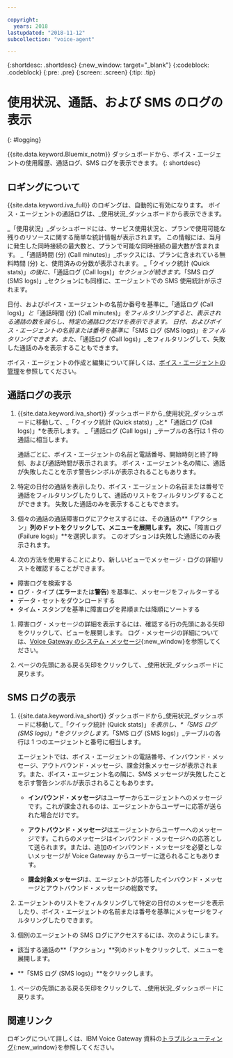 ```yaml
---

copyright:
  years: 2018
lastupdated: "2018-11-12"
subcollection: "voice-agent"

---
```


{:shortdesc: .shortdesc}
{:new_window: target="_blank"}
{:codeblock: .codeblock}
{:pre: .pre}
{:screen: .screen}
{:tip: .tip}


# 使用状況、通話、および SMS のログの表示
{: #logging}

{{site.data.keyword.Bluemix_notm}} ダッシュボードから、ボイス・エージェントの使用履歴、通話ログ、SMS ログを表示できます。
{: shortdesc}

## ロギングについて

{{site.data.keyword.iva_full}} のロギングは、自動的に有効になります。 ボイス・エージェントの通話ログは、_使用状況_ダッシュボードから表示できます。

_「使用状況」_ダッシュボードには、サービス使用状況と、プランで使用可能な残りのリソースに関する簡単な統計情報が表示されます。 この情報には、当月に発生した同時接続の最大数と、プランで可能な同時接続の最大数が含まれます。 _「通話時間 (分) (Call minutes)」_ボックスには、プランに含まれている無料時間 (分) と、使用済みの分数が表示されます。 _「クイック統計 (Quick stats)」_の後に、_「通話ログ (Call logs)」_セクションが続きます。_「SMS ログ (SMS logs)」_セクションにも同様に、エージェントでの SMS 使用統計が示されます。 

日付、およびボイス・エージェントの名前か番号を基準に_「通話ログ (Call logs)」_と_「通話時間 (分) (Call minutes)」_をフィルタリングすると、表示される通話の数を減らし、特定の通話ログだけを表示できます。 日付、およびボイス・エージェントの名前または番号を基準に_「SMS ログ (SMS logs)」_をフィルタリングできます。また、_「通話ログ (Call logs)」_をフィルタリングして、失敗した通話のみを表示することもできます。

ボイス・エージェントの作成と編集について詳しくは、[ボイス・エージェントの管理](/docs/services/voice-agent?topic=voice-agent-managing)を参照してください。

##  通話ログの表示

1. {{site.data.keyword.iva_short}} ダッシュボードから_使用状況_ダッシュボードに移動して、_「クイック統計 (Quick stats)」_と*「通話ログ (Call logs)」*を表示します。 _「通話ログ (Call logs)」_テーブルの各行は 1 件の通話に相当します。

      通話ごとに、ボイス・エージェントの名前と電話番号、開始時刻と終了時刻、および通話時間が表示されます。 ボイス・エージェント名の隣に、通話が失敗したことを示す警告シンボルが表示されることもあります。

1.  特定の日付の通話を表示したり、ボイス・エージェントの名前または番号で通話をフィルタリングしたりして、通話のリストをフィルタリングすることができます。 失敗した通話のみを表示することもできます。

1. 個々の通話の通話障害ログにアクセスするには、その通話の**「アクション」**列のドットをクリックして、メニューを展開します。 次に、**「障害ログ (Failure logs)」**を選択します。 このオプションは失敗した通話にのみ表示されます。

1. 次の方法を使用することにより、新しいビューでメッセージ・ログの詳細リストを確認することができます。
  * 障害ログを検索する
  * ログ・タイプ (**エラー**または**警告**) を基準に、メッセージをフィルターする
  * データ・セットをダウンロードする
  * タイム・スタンプを基準に障害ログを昇順または降順にソートする

1. 障害ログ・メッセージの詳細を表示するには、確認する行の先頭にある矢印をクリックして、ビューを展開します。 ログ・メッセージの詳細については、[Voice Gateway のシステム・メッセージ](https://www.ibm.com/support/knowledgecenter/SS4U29/messages.html){:new_window}を参照してください。

1. ページの先頭にある戻る矢印をクリックして、_使用状況_ダッシュボードに戻ります。

##  SMS ログの表示

1. {{site.data.keyword.iva_short}} ダッシュボードから_使用状況_ダッシュボードに移動して_「クイック統計 (Quick stats)」_を表示し、*「SMS ログ (SMS logs)」*をクリックします。_「SMS ログ (SMS logs)」_テーブルの各行は 1 つのエージェントと番号に相当します。

      エージェントでは、ボイス・エージェントの電話番号、インバウンド・メッセージ、アウトバウンド・メッセージ、課金対象メッセージが表示されます。また、ボイス・エージェント名の隣に、SMS メッセージが失敗したことを示す警告シンボルが表示されることもあります。

      - **インバウンド・メッセージ**はユーザーからエージェントへのメッセージです。これが課金されるのは、エージェントからユーザーに応答が送られた場合だけです。 

      - **アウトバウンド・メッセージ**はエージェントからユーザーへのメッセージです。これらのメッセージはインバウンド・メッセージへの応答として送られます。または、追加のインバウンド・メッセージを必要としないメッセージが Voice Gateway からユーザーに送られることもあります。 

      - **課金対象メッセージ**は、エージェントが応答したインバウンド・メッセージとアウトバウンド・メッセージの総数です。

1.  エージェントのリストをフィルタリングして特定の日付のメッセージを表示したり、ボイス・エージェントの名前または番号を基準にメッセージをフィルタリングしたりできます。 

1. 個別のエージェントの SMS ログにアクセスするには、次のようにします。

  - 該当する通話の**「アクション」**列のドットをクリックして、メニューを展開します。
  
  - **「SMS ログ (SMS logs)」**をクリックします。

1. ページの先頭にある戻る矢印をクリックして、_使用状況_ダッシュボードに戻ります。

## 関連リンク
ロギングについて詳しくは、IBM Voice Gateway 資料の[トラブルシューティング](https://www.ibm.com/support/knowledgecenter/SS4U29/troubleshooting.html){:new_window}を参照してください。
